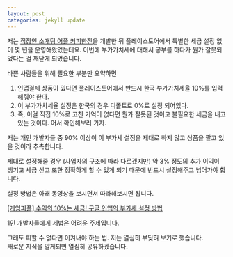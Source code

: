 ```yaml
---
layout: post
categories: jekyll update
---
```

저는 [직장인 소개팅 어플 커피한잔](https://withcoffee.app/)을 개발한 뒤 플레이스토어에서 특별한 세금 설정 없이 몇 년을 운영해왔었는데요. 이번에 부가가치세에 대해서 공부를 하다가 뭔가 잘못되었다는 걸 깨닫게 되었습니다.

바쁜 사람들을 위해 필요한 부분만 요약하면

1. 인앱결제 상품이 있다면 플레이스토어에서 반드시 한국 부가가치세율 10%를 입력해줘야 한다.
1. 이 부가가치세율 설정은 한국의 경우 디폴트로 0%로 설정 되어있다.
1. 즉, 이걸 직접 10%로 고친 기억이 없다면 뭔가 잘못된 것이고 불필요한 세금을 내고 있는 것이다. 어서 확인해보러 가자.

저는 개인 개발자들 중 90% 이상이 이 부가세 설정을 제대로 하지 않고 상품을 팔고 있을 것이라 추측합니다.

제대로 설정해줄 경우 (사업자의 구조에 따라 다르겠지만) 약 3% 정도의 추가 이익이 생기고 세금 신고 또한 정확하게 할 수 있게 되기 때문에 반드시 설정해주고 넘어가야 합니다.

설정 방법은 아래 동영상을 보시면서 따라해보시면 됩니다.

[[게임피플] 수익의 10%는 세금! 구글 인앱의 부가세 설정 방법 ](https://youtu.be/9xVlAjBfcKo)

1인 개발자들에게 세법은 어려운 주제입니다.

그래도 피할 수 없다면 이겨내야 하는 법. 저는 열심히 부딪혀 보기로 했습니다.  
새로운 지식을 알게되면 열심히 공유하겠습니다.